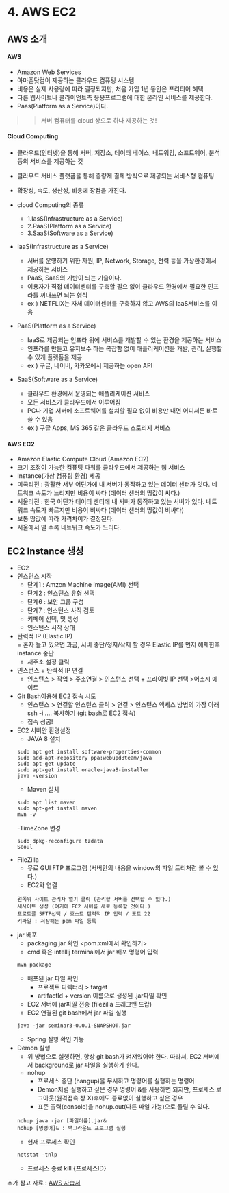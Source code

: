 # 4. AWS EC2

## AWS 소개

#### AWS
- Amazon Web Services
- 아마존닷컴이 제공하는 클라우드 컴퓨팅 시스템
- 비용은 실제 사용량에 따라 결정되지만, 처음 가입 1년 동안은 프리티어 혜택
- 다른 웹사이트나 클라이언트측 응용프로그램에 대한 온라인 서비스를 제공한다.
- Paas(Platform as a Service)이다.

>> 서버 컴퓨터를 cloud 상으로 하나 제공하는 것!

#### Cloud Computing
- 클라우드(인터넷)을 통해 서버, 저장소, 데이터 베이스, 네트워킹, 소프트웨어, 분석 등의 서비스를 제공하는 것
- 클라우드 서비스 플랫폼을 통해 종량제 결제 방식으로 제공되는 서비스형 컴퓨팅
- 확장성, 속도, 생산성, 비용에 장점을 가진다.
- cloud Computing의 종류
    + 1.IasS(Infrastructure as a Service)
    + 2.PaaS(Platform as a Service)
    + 3.SaaS(Software as a Service)

- IaaS(Infrastructure as a Service)
    + 서버를 운영하기 위한 자원, IP, Network, Storage, 전력 등을 가상환경에서 제공하는 서비스
    + PaaS, SaaS의 기반이 되는 기술이다.
    + 이용자가 직접 데이터센터를 구축할 필요 없이 클라우드 환경에서 필요한 인프라를 꺼내쓰면 되는 형식
    + ex ) NETFLIX는 자체 데이터센터를 구축하지 않고 AWS의 IaaS서비스를 이용
 
- PaaS(Platform as a Service)
    + IaaS로 제공되는 인프라 위에 서비스를 개발할 수 있는 환경을 제공하는 서비스
    + 인프라를 만들고 유지보수 하는 복잡함 없이 애플리케이션을 개발, 관리, 실행할 수 있게 플랫폼을 제공
    + ex ) 구글, 네이버, 카카오에서 제공하는 open API
 
- SaaS(Software as a Service)
    + 클라우드 환경에서 운영되는 애플리케이션 서비스
    + 모든 서비스가 클라우드에서 이루어짐
    + PC나 기업 서버에 소프트웨어를 설치할 필요 없이 비용만 내면 어디서든 바로 쓸 수 있음
    + ex ) 구글 Apps, MS 365 같은 클라우드 스토리지 서비스
    

#### AWS EC2
- Amazon Elastic Compute Cloud (Amazon EC2)
- 크기 조정이 가능한 컴퓨팅 파워를 클라우드에서 제공하는 웹 서비스
- Instance(가상 컴퓨팅 환경) 제공
- 미국리전 : 광활한 서부 어딘가에 내 서버가 동작하고 있는 데이터 센터가 잇다.
             네트워크 속도가 느리지만 비용이 싸다 (데이터 센터의 땅값이 싸다.)
- 서울리전 : 한국 어딘가 데이터 센터에 내 서버가 동작하고 있는 서버가 있다.
             네트워크 속도가 빠르지만 비용이 비싸다 (데이터 센터의 땅값이 비싸다)
- 보통 땅값에 따라 가격차이가 결정된다.
- 서울에서 멀 수록 네트워크 속도가 느리다.

## EC2 Instance 생성

+ EC2
+ 인스턴스 시작
    - 단계1 : Amzon Machine Image(AMI) 선택
    - 단계2 : 인스턴스 유형 선택
    - 단계6 : 보안 그룹 구성
    - 단계7 : 인스턴스 사직 검토
    - 키페어 선택, 및 생성
    - 인스턴스 시작 상태
+ 탄력적 IP (Elastic IP)   
  = 혼자 놀고 있으면 과금, 서버 중단/정지/삭제 할 경우 Elastic IP를 먼저 해제한후 instance 중단
    - 새주소 설정 클릭
+ 인스턴스 + 탄력적 IP 연결
    - 인스턴스 > 작업 > 주소연결 > 인스턴스 선택 + 프라이빗 IP 선택 >어소시 에이트
+ Git Bash이용해 EC2 접속 시도
    - 인스턴스 > 연결할 인스턴스 클릭 > 연결 > 인스턴스 액세스 방법의 가장 아래 ssh -i  .... 복사하기 (git bash로 EC2 접속)
    - 접속 성공!
+ EC2 서버안 환경설정
    - JAVA 8 설치
    ```
    sudo apt get install software-properties-common
    sudo add-apt-repository ppa:webupd8team/java
    sudo apt-get update
    sudo apt-get install oracle-java8-installer
    java -version
    ```
    - Maven 설치
    ```
    sudo apt list maven
    sudo apt-get install maven
    mvn -v
    ```
    -TimeZone 변경
    ```
    sudo dpkg-reconfigure tzdata
    Seoul
    ```
+ FileZilla
    - 무료 GUI FTP 프로그램 (서버안의 내용을 window의 파일 트리처럼 볼 수 있다.)
    - EC2와 연결
    ```
    왼쪽위 사이트 관리자 열기 클릭 (관리할 서버를 선택할 수 있다.)
    새사이트 생성 (여기에 EC2 서버를 새로 등록할 것이다.)
    프로토콜 SFTP선택 / 호스트 탄력적 IP 입력 / 포트 22
    키파일 : 저장해둔 pem 파일 등록
    ```
+ jar 배포
    - packaging jar 확인 <pom.xml에서 확인하기>
    - cmd 혹은 intellij terminal에서 jar 배포 명령어 입력
    ```
    mvn package
    ```
    - 배포된 jar 파일 확인
        * 프로젝트 디렉터리 > target
        * artifactId + version 이름으로 생성된 .jar파일 확인
    - EC2 서버에 jar파일 전송 (filezilla 드래그앤 드랍)
    - EC2 연결된 git bash에서 jar 파일 실행
    ```
    java -jar seminar3-0.0.1-SNAPSHOT.jar
    ```
    - Spring 실행 확인 가능
+ Demon 실행
    - 위 방법으로 실행하면, 항상 git bash가 켜져있어야 한다. 따라서, EC2 서버에서 background로 jar 파일을 실행하게 한다.
    - nohup
        * 프로세스 중단 (hangup)을 무시하고 명령어를 실행하는 명령어
        * Demon처럼 실행하고 싶은 경우 명령어 &를 사용하면 되지만, 프로세스 로그아웃(원격접속 창 X)후에도 종료없이 실행하고 싶은 경우
        * 표준 출력(console)을 nohup.out(다른 파일 가능)으로 돌릴 수 있다.
    ```
    nohup java -jar [파일이름].jar&
    nohup [명령어]& : 백그라운드 프로그램 실행
    ```
    - 현재 프로세스 확인
    ```
    netstat -tnlp
    ```
    - 프로세스 종료
    kill {프로세스ID}
    
추가 참고 자료 : [AWS 자습서](https://docs.aws.amazon.com/ko_kr/AWSEC2/latest/UserGuide/EC2_GetStarted.html)

